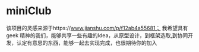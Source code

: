 # miniClub
该项目的灵感来源于https://www.jianshu.com/p/f12ab4a55681；
我希望具有geek 精神的我们，能够共享一些有趣的Idea，从原型设计，到框架选取,到协同开发，认定有意思的东西，能够一起去实现完成，也很期待你的加入
